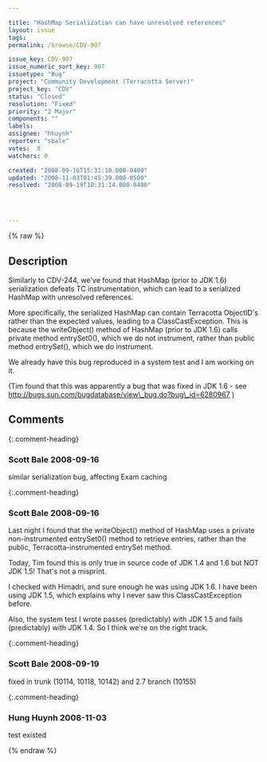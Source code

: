 ```yaml
---

title: "HashMap Serialization can have unresolved references"
layout: issue
tags: 
permalink: /browse/CDV-907

issue_key: CDV-907
issue_numeric_sort_key: 907
issuetype: "Bug"
project: "Community Development (Terracotta Server)"
project_key: "CDV"
status: "Closed"
resolution: "Fixed"
priority: "2 Major"
components: ""
labels: 
assignee: "hhuynh"
reporter: "sbale"
votes:  0
watchers: 0

created: "2008-09-16T15:31:10.000-0400"
updated: "2008-11-03T01:45:39.000-0500"
resolved: "2008-09-19T10:31:14.000-0400"




---
```


{% raw %}

## Description

<div markdown="1" class="description">

Similarly to CDV-244, we've found that HashMap (prior to JDK 1.6) serialization defeats TC instrumentation, which can lead to a serialized HashMap with unresolved references.

More specifically, the serialized HashMap can contain Terracotta ObjectID's rather than the expected values, leading to a ClassCastException.  This is because the writeObject() method of HashMap (prior to JDK 1.6) calls private method entrySet0(), which we do not instrument, rather than public method entrySet(), which we do instrument.

We already have this bug reproduced in a system test and I am working on it.

(Tim found that this was apparently a bug that was fixed in JDK 1.6 - see http://bugs.sun.com/bugdatabase/view\_bug.do?bug\_id=6280967 )

</div>

## Comments


{:.comment-heading}
### **Scott Bale** <span class="date">2008-09-16</span>

<div markdown="1" class="comment">

similar serialization bug, affecting Exam caching

</div>


{:.comment-heading}
### **Scott Bale** <span class="date">2008-09-16</span>

<div markdown="1" class="comment">

Last night I found that the writeObject() method of HashMap uses a private non-instrumented entrySet0() method to retrieve entries, rather than the public, Terracotta-instrumented entrySet method.

Today, Tim found this is only true in source code of JDK 1.4 and 1.6 but NOT JDK 1.5!  That's not a misprint.

I checked with Himadri, and sure enough he was using JDK 1.6.  I have been using JDK 1.5, which explains why I never saw this ClassCastException before.

Also, the system test I wrote passes (predictably) with JDK 1.5 and fails (predictably) with JDK 1.4.  So I think we're on the right track.

</div>


{:.comment-heading}
### **Scott Bale** <span class="date">2008-09-19</span>

<div markdown="1" class="comment">

fixed in trunk (10114, 10118, 10142) and 2.7 branch (10155)

</div>


{:.comment-heading}
### **Hung Huynh** <span class="date">2008-11-03</span>

<div markdown="1" class="comment">

test existed

</div>



{% endraw %}
